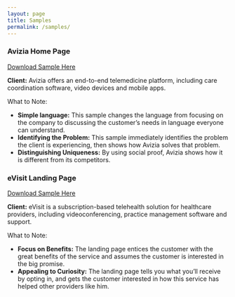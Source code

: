 ```yaml
---
layout: page
title: Samples
permalink: /samples/
---
```


<main>
<!-- <h2>Samples</h2> -->

<h3>Avizia Home Page</h3>
<p><a href="/samples/avizia-sample-homepage.pdf" value="Avizia Sample Homepage -  Craig Warren" download> Download Sample Here </a></p>
<p><strong>Client:</strong> Avizia offers an end-to-end telemedicine platform, including care coordination software, video devices and mobile apps. </p>  
<p>What to Note:</p>
<ul>
<li><strong> Simple language:</strong> This sample changes the language from focusing on the company to discussing the customer’s needs in language everyone can understand. </li>
<li> <strong>Identifying the Problem:</strong> This sample immediately identifies the problem the client is experiencing, then shows how Avizia solves that problem. </li>
<li> <strong>Distinguishing Uniqueness:</strong> By using social proof, Avizia shows how it is different from its competitors. </li>
</ul>

<h3> eVisit Landing Page </h3>
<p><a href="/samples/evisit-sample-landing-page" value="eVisit Sample Landing Page - Craig Warren"> Download Sample Here </a></p>
<p><strong>Client:</strong> eVisit is a subscription-based telehealth solution for healthcare providers, including videoconferencing, practice management software and support.</p>
<p>What to Note:</p>
<ul>
<li><strong> Focus on Benefits:</strong> The landing page entices the customer with the great benefits of the service and assumes the customer is interested in the big promise. </li>
<li> <strong>Appealing to Curiosity:</strong> The landing page tells you what you’ll receive by opting in, and gets the customer interested in how this service has helped other providers like him. </li>
</ul>
</main>